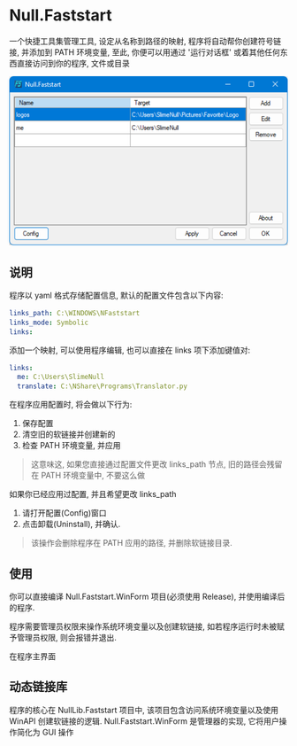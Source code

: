 # Null.Faststart

一个快捷工具集管理工具, 设定从名称到路径的映射, 程序将自动帮你创建符号链接, 并添加到 PATH 环境变量, 至此, 你便可以用通过 '运行对话框' 或着其他任何东西直接访问到你的程序, 文件或目录

![](imgs/main.png)


## 说明

程序以 yaml 格式存储配置信息, 默认的配置文件包含以下内容:
```yaml
links_path: C:\WINDOWS\NFaststart
links_mode: Symbolic
links:
```

添加一个映射, 可以使用程序编辑, 也可以直接在 links 项下添加键值对:
```yaml
links:
  me: C:\Users\SlimeNull
  translate: C:\NShare\Programs\Translator.py
```

在程序应用配置时, 将会做以下行为:
1. 保存配置
2. 清空旧的软链接并创建新的
3. 检查 PATH 环境变量, 并应用

> 这意味这, 如果您直接通过配置文件更改 links_path 节点, 旧的路径会残留在 PATH 环境变量中, 不要这么做

如果你已经应用过配置, 并且希望更改 links_path
1. 请打开配置(Config)窗口
2. 点击卸载(Uninstall), 并确认.

> 该操作会删除程序在 PATH 应用的路径, 并删除软链接目录.

## 使用



你可以直接编译 Null.Faststart.WinForm 项目(必须使用 Release), 并使用编译后的程序.

程序需要管理员权限来操作系统环境变量以及创建软链接, 如若程序运行时未被赋予管理员权限, 则会报错并退出.

在程序主界面

## 动态链接库
程序的核心在 NullLib.Faststart 项目中, 该项目包含访问系统环境变量以及使用 WinAPI 创建软链接的逻辑.
Null.Faststart.WinForm 是管理器的实现, 它将用户操作简化为 GUI 操作